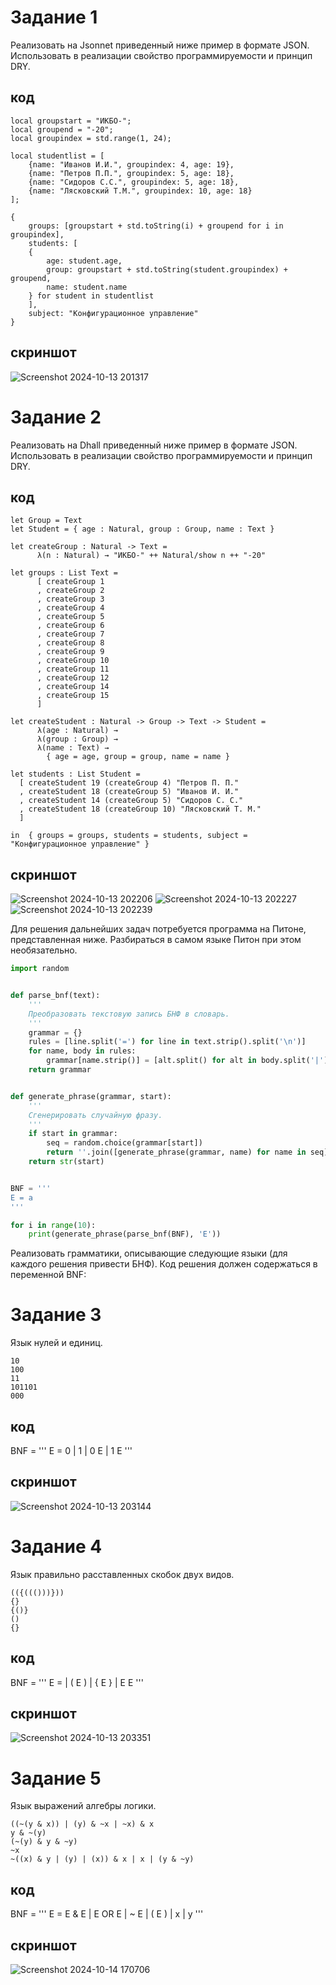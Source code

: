 # Задание 1
Реализовать на Jsonnet приведенный ниже пример в формате JSON. Использовать в реализации свойство программируемости и принцип DRY.
## код 
```
local groupstart = "ИКБО-";
local groupend = "-20";
local groupindex = std.range(1, 24);

local studentlist = [
	{name: "Иванов И.И.", groupindex: 4, age: 19},
	{name: "Петров П.П.", groupindex: 5, age: 18},
	{name: "Сидоров С.С.", groupindex: 5, age: 18},
	{name: "Лясковский Т.М.", groupindex: 10, age: 18}
];

{
	groups: [groupstart + std.toString(i) + groupend for i in groupindex],
	students: [
	{
		age: student.age,
		group: groupstart + std.toString(student.groupindex) + groupend,
		name: student.name
	} for student in studentlist
	],
	subject: "Конфигурационное управление"
}
```
## скриншот
![Screenshot 2024-10-13 201317](https://github.com/user-attachments/assets/a3128b66-33dc-4c7e-b3c9-63769bcd5392)

# Задание 2
Реализовать на Dhall приведенный ниже пример в формате JSON. Использовать в реализации свойство программируемости и принцип DRY.
## код
```
let Group = Text
let Student = { age : Natural, group : Group, name : Text }

let createGroup : Natural -> Text =
      λ(n : Natural) → "ИКБО-" ++ Natural/show n ++ "-20"

let groups : List Text =
      [ createGroup 1
      , createGroup 2
      , createGroup 3
      , createGroup 4
      , createGroup 5
      , createGroup 6
      , createGroup 7
      , createGroup 8
      , createGroup 9
      , createGroup 10
      , createGroup 11
      , createGroup 12
      , createGroup 14
      , createGroup 15
      ]

let createStudent : Natural -> Group -> Text -> Student =
      λ(age : Natural) →
      λ(group : Group) →
      λ(name : Text) →
        { age = age, group = group, name = name }

let students : List Student =
  [ createStudent 19 (createGroup 4) "Петров П. П."
  , createStudent 18 (createGroup 5) "Иванов И. И."
  , createStudent 14 (createGroup 5) "Сидоров С. С."
  , createStudent 18 (createGroup 10) "Лясковский Т. М."
  ]

in  { groups = groups, students = students, subject = "Конфигурационное управление" }
```
## скриншот
![Screenshot 2024-10-13 202206](https://github.com/user-attachments/assets/2ff1c692-1fc9-405a-8c80-05766327753b)
![Screenshot 2024-10-13 202227](https://github.com/user-attachments/assets/3209e1f2-3649-469c-b3be-ba80e04b207f)
![Screenshot 2024-10-13 202239](https://github.com/user-attachments/assets/bd23c797-70ca-4317-8307-29d256ae60b1)

Для решения дальнейших задач потребуется программа на Питоне, представленная ниже. Разбираться в самом языке Питон при этом необязательно.
```python
import random


def parse_bnf(text):
    '''
    Преобразовать текстовую запись БНФ в словарь.
    '''
    grammar = {}
    rules = [line.split('=') for line in text.strip().split('\n')]
    for name, body in rules:
        grammar[name.strip()] = [alt.split() for alt in body.split('|')]
    return grammar


def generate_phrase(grammar, start):
    '''
    Сгенерировать случайную фразу.
    '''
    if start in grammar:
        seq = random.choice(grammar[start])
        return ''.join([generate_phrase(grammar, name) for name in seq])
    return str(start)


BNF = '''
E = a
'''

for i in range(10):
    print(generate_phrase(parse_bnf(BNF), 'E'))
```
Реализовать грамматики, описывающие следующие языки (для каждого решения привести БНФ). Код решения должен содержаться в переменной BNF:

# Задание 3
Язык нулей и единиц.
```
10
100
11
101101
000
```
## код 
BNF = '''
E = 0 | 1 | 0 E | 1 E
'''
## скриншот
![Screenshot 2024-10-13 203144](https://github.com/user-attachments/assets/b9b09397-e904-48ff-962b-94462f06f4c3)


# Задание 4
Язык правильно расставленных скобок двух видов.
```
(({((()))}))
{}
{()}
()
{}
```
## код 
BNF = '''
E = | ( E ) | { E } | E E
'''
## скриншот
![Screenshot 2024-10-13 203351](https://github.com/user-attachments/assets/239e0a42-f0ec-45c2-bbef-6f1aa5a5d77a)

# Задание 5
Язык выражений алгебры логики.
```
((~(y & x)) | (y) & ~x | ~x) & x
y & ~(y)
(~(y) & y & ~y)
~x
~((x) & y | (y) | (x)) & x | x | (y & ~y)
```
## код 
BNF = '''
E = E & E | E OR E | ~ E | ( E ) | x | y 
'''
## скриншот
![Screenshot 2024-10-14 170706](https://github.com/user-attachments/assets/a252f5d9-57ad-4e0a-98a1-40440df8c210)


